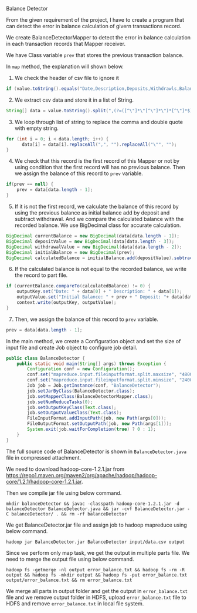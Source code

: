 Balance Detector

From the given requirement of the project, I have to create a program that can detect the error in balance calculation of givern transactions record.

We create BalanceDetectorMapper to detect the error in balance calculation in each transaction records that Mapper receiver.

We have Class variable `prev` that stores the previous transaction balance.

In `map` method, the explanation will shown below.
1) We check the header of csv file to ignore it 
```java
if (value.toString().equals("Date,Description,Deposits,Withdrawls,Balance")) return;
```
2) We extract csv data and store it in a list of String.
```java
String[] data = value.toString().split(",(?=([^\"]*\"[^\"]*\")*[^\"]*$)");
```
3) We loop through list of string to replace the comma and double quote with empty string.
```java
for (int i = 0; i < data.length; i++) {
      data[i] = data[i].replaceAll(",", "").replaceAll("\"", "");
}
```
4) We check that this record is the first record of this Mapper or not by using condition that the first record will has no previous balance. Then we assign the balance of this record to `prev` variable.
```java
if(prev == null) {
    prev = data[data.length - 1];
}
```
5) If it is not the first record, we calculate the balance of this record by using the previous balance as initial balance add by deposit and subtract withdrawal. And we compare the calculated balance with the recorded balance. We use BigDecimal class for accurate calculation.
```java
BigDecimal currentBalance = new BigDecimal(data[data.length - 1]);
BigDecimal depositValue = new BigDecimal(data[data.length - 3]);
BigDecimal withdrawalValue = new BigDecimal(data[data.length - 2]);
BigDecimal initialBalance = new BigDecimal(prev);
BigDecimal calculatedBalance = initialBalance.add(depositValue).subtract(withdrawalValue);
```
6) If the calculated balance is not equal to the recorded balance, we write the record to part file.
```java
if (currentBalance.compareTo(calculatedBalance) != 0) {
    outputKey.set("Date: " + data[0] + " Description: " + data[1]);
    outputValue.set("Initial Balance: " + prev + " Deposit: "+ data[data.length - 3] + " Withdrawal: " +data[data.length - 2] + " Calculated Balance: " + calculatedBalance.toString() + " Recorded  Balance: "+ data[data.length - 1] + " Difference: " + calculatedBalance.subtract(currentBalance));
    context.write(outputKey, outputValue);
}
```
7) Then, we assign the balance of this record to `prev` variable.
```java
prev = data[data.length - 1];
```

In the main method, we create a Configuration object and set the size of input file and create Job object to configure job detail.
```java
public class BalanceDetector {
    public static void main(String[] args) throws Exception {
        Configuration conf = new Configuration();
        conf.set("mapreduce.input.fileinputformat.split.maxsize", "48000000");
        conf.set("mapreduce.input.fileinputformat.split.minsize", "24000000");
        Job job = Job.getInstance(conf, "BalanceDetector");
        job.setJarByClass(BalanceDetector.class);
        job.setMapperClass(BalanceDetectorMapper.class);
        job.setNumReduceTasks(0);
        job.setOutputKeyClass(Text.class);
        job.setOutputValueClass(Text.class);
        FileInputFormat.addInputPath(job, new Path(args[0]));
        FileOutputFormat.setOutputPath(job, new Path(args[1]));
        System.exit(job.waitForCompletion(true) ? 0 : 1);
    }
}
```

The full source code of BalanceDetector is shown in `BalanceDetector.java` file in compressed attachment.

We need to download hadoop-core-1.2.1.jar from https://repo1.maven.org/maven2/org/apache/hadoop/hadoop-core/1.2.1/hadoop-core-1.2.1.jar.

Then we compile jar file using below command.
```
mkdir balanceDetector && javac -classpath hadoop-core-1.2.1.jar -d balanceDetector BalanceDetector.java && jar -cvf BalanceDetector.jar -C balanceDetector/ . && rm -rf balanceDetector
```

We get BalanceDetector.jar file and assign job to hadoop mapreduce using below command.
```
hadoop jar BalanceDetector.jar BalanceDetector input/data.csv output
```
Since we perform only map task, we get the output in multiple parts file. We need to merge the output file using below command.
```
hadoop fs -getmerge -nl output error_balance.txt && hadoop fs -rm -R output && hadoop fs -mkdir output && hadoop fs -put error_balance.txt output/error_balance.txt && rm error_balance.txt
```
We merge all parts in output folder and get the output in `error_balance.txt` file and we remove output folder in HDFS, upload `error_balance.txt` file to HDFS and remove `error_balance.txt` in local file system.